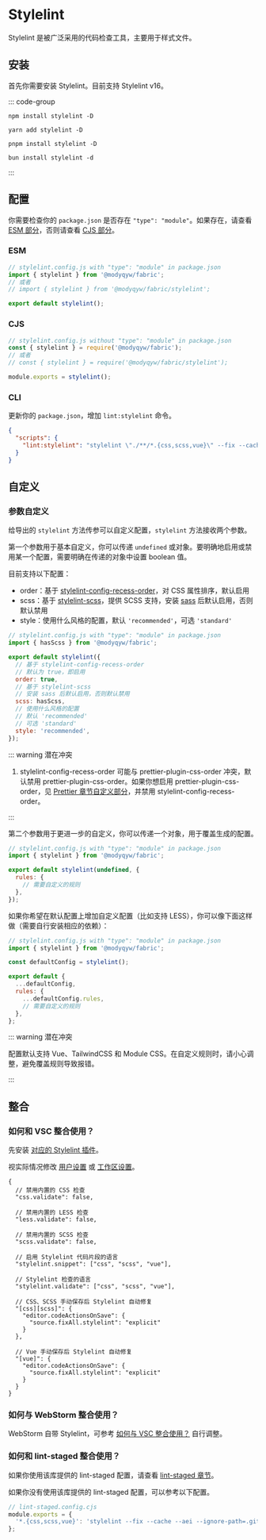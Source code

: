 # Stylelint

Stylelint 是被广泛采用的代码检查工具，主要用于样式文件。

## 安装

首先你需要安装 Stylelint。目前支持 Stylelint v16。

::: code-group

```shell [npm]
npm install stylelint -D
```

```shell [yarn]
yarn add stylelint -D
```

```shell [pnpm]
pnpm install stylelint -D
```

```shell [bun]
bun install stylelint -d
```

:::

## 配置

你需要检查你的 `package.json` 是否存在 `"type": "module"`。如果存在，请查看 [ESM 部分](#esm)，否则请查看 [CJS 部分](#cjs)。

### ESM

```javascript
// stylelint.config.js with "type": "module" in package.json
import { stylelint } from '@modyqyw/fabric';
// 或者
// import { stylelint } from '@modyqyw/fabric/stylelint';

export default stylelint();
```

### CJS

```javascript
// stylelint.config.js without "type": "module" in package.json
const { stylelint } = require('@modyqyw/fabric');
// 或者
// const { stylelint } = require('@modyqyw/fabric/stylelint');

module.exports = stylelint();
```

### CLI

更新你的 `package.json`，增加 `lint:stylelint` 命令。

```json
{
  "scripts": {
    "lint:stylelint": "stylelint \"./**/*.{css,scss,vue}\" --fix --cache --aei --ignore-path=.gitignore"
  }
}
```

## 自定义

### 参数自定义

给导出的 `stylelint` 方法传参可以自定义配置，`stylelint` 方法接收两个参数。

第一个参数用于基本自定义，你可以传递 `undefined` 或对象。要明确地启用或禁用某一个配置，需要明确在传递的对象中设置 boolean 值。

目前支持以下配置：

- order：基于 [stylelint-config-recess-order](https://github.com/stormwarning/stylelint-config-recess-order)，对 CSS 属性排序，默认启用
- scss：基于 [stylelint-scss](https://github.com/stylelint-scss/stylelint-scss)，提供 SCSS 支持，安装 [sass](https://github.com/sass/dart-sass) 后默认启用，否则默认禁用
- style：使用什么风格的配置，默认 `'recommended'`，可选 `'standard'`

```javascript
// stylelint.config.js with "type": "module" in package.json
import { hasScss } from '@modyqyw/fabric';

export default stylelint({
  // 基于 stylelint-config-recess-order
  // 默认为 true，即启用
  order: true,
  // 基于 stylelint-scss
  // 安装 sass 后默认启用，否则默认禁用
  scss: hasScss,
  // 使用什么风格的配置
  // 默认 'recommended'
  // 可选 'standard'
  style: 'recommended',
});
```

::: warning 潜在冲突

1. stylelint-config-recess-order 可能与 prettier-plugin-css-order 冲突，默认禁用 prettier-plugin-css-order。如果你想启用 prettier-plugin-css-order，见 [Prettier 章节自定义部分](../formatter/prettier.md#自定义)，并禁用 stylelint-config-recess-order。

:::

第二个参数用于更进一步的自定义，你可以传递一个对象，用于覆盖生成的配置。

```javascript
// stylelint.config.js with "type": "module" in package.json
import { stylelint } from '@modyqyw/fabric';

export default stylelint(undefined, {
  rules: {
    // 需要自定义的规则
  },
});
```

如果你希望在默认配置上增加自定义配置（比如支持 LESS），你可以像下面这样做（需要自行安装相应的依赖）：

```javascript
// stylelint.config.js with "type": "module" in package.json
import { stylelint } from '@modyqyw/fabric';

const defaultConfig = stylelint();

export default {
  ...defaultConfig,
  rules: {
    ...defaultConfig.rules,
    // 需要自定义的规则
  },
};
```

::: warning 潜在冲突

配置默认支持 Vue、TailwindCSS 和 Module CSS。在自定义规则时，请小心调整，避免覆盖规则导致报错。

:::

## 整合

### 如何和 VSC 整合使用？

先安装 [对应的 Stylelint 插件](https://marketplace.visualstudio.com/items?itemName=stylelint.vscode-stylelint)。

视实际情况修改 [用户设置](https://code.visualstudio.com/docs/getstarted/settings#_settingsjson) 或 [工作区设置](https://code.visualstudio.com/docs/getstarted/settings#_workspace-settings)。

```jsonc
{
  // 禁用内置的 CSS 检查
  "css.validate": false,

  // 禁用内置的 LESS 检查
  "less.validate": false,

  // 禁用内置的 SCSS 检查
  "scss.validate": false,

  // 启用 Stylelint 代码片段的语言
  "stylelint.snippet": ["css", "scss", "vue"],

  // Stylelint 检查的语言
  "stylelint.validate": ["css", "scss", "vue"],

  // CSS、SCSS 手动保存后 Stylelint 自动修复
  "[css][scss]": {
    "editor.codeActionsOnSave": {
      "source.fixAll.stylelint": "explicit"
    }
  },

  // Vue 手动保存后 Stylelint 自动修复
  "[vue]": {
    "editor.codeActionsOnSave": {
      "source.fixAll.stylelint": "explicit"
    }
  }
}
```

### 如何与 WebStorm 整合使用？

WebStorm 自带 Stylelint，可参考 [如何与 VSC 整合使用？](#如何和-vsc-整合使用) 自行调整。

### 如何和 lint-staged 整合使用？

如果你使用该库提供的 lint-staged 配置，请查看 [lint-staged 章节](../git/lint-staged.md)。

如果你没有使用该库提供的 lint-staged 配置，可以参考以下配置。

```javascript
// lint-staged.config.cjs
module.exports = {
  '*.{css,scss,vue}': 'stylelint --fix --cache --aei --ignore-path=.gitignore';
};
```
